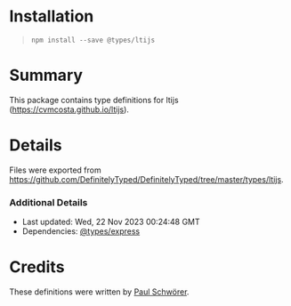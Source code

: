 # Installation
> `npm install --save @types/ltijs`

# Summary
This package contains type definitions for ltijs (https://cvmcosta.github.io/ltijs).

# Details
Files were exported from https://github.com/DefinitelyTyped/DefinitelyTyped/tree/master/types/ltijs.

### Additional Details
 * Last updated: Wed, 22 Nov 2023 00:24:48 GMT
 * Dependencies: [@types/express](https://npmjs.com/package/@types/express)

# Credits
These definitions were written by [Paul Schwörer](https://github.com/paulschwoerer).
